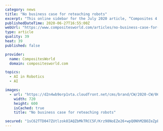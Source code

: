 ```yaml
---
category: news
title: "No business case for reteaching robots"
excerpt: "This online sidebar for the July 2020 article, “Composites 4.0: Digital transformation, adaptive production, new paradigms” will give more visuals and details regarding the development of an AI-equipped work cell where collaborative robots can switch from producing composite rear pressure bulkheads to fuselage panels without requiring reprogramming or retraining."
publishedDateTime: 2020-06-27T16:55:00Z
webUrl: "https://www.compositesworld.com/articles/no-business-case-for-reteaching-robots"
type: article
quality: 39
heat: 39
published: false

provider:
  name: CompositesWorld
  domain: compositesworld.com

topics:
  - AI in Robotics
  - AI

images:
  - url: "https://d2n4wb9orp1vta.cloudfront.net/cms/brand/CW/2020-CW/0620-cw-blog-zlp-ai-robots-opener.jpg;maxWidth=720"
    width: 720
    height: 600
    isCached: true
    title: "No business case for reteaching robots"

secured: "1sC62TTD047ZUtlzok8IAQZbMkTRCC5F/Krz98NoEZe26+wpQ0NhM2BOZeZpE6mFiVYqv8TvZrfm6NpQft3lyBlsuYnLGvzhY6CIM3Pa32XscYQooYqlWxHLyHY99CjXrEUm8bk5pXuW4VFZvWb4sH7dVKidHZgQmDnNhjx3iwldZKFv+QAHpqr+jjSEif91bVY392/jsamJBwyhB7SWbZONXTeenA5vXdY0vXsAZkk8sIhPhJm0tIpy6OIyG6o5VV3q1XSyajxmFRTxl8glHn1V3FkIvRrS1qpJOMwFvHtbGuoZppcxn973sy15ubcwWTEEdEG8qStOJR5/NijLQg==;c5LsjCfkE+x32Ohlzg7vhA=="
---
```


